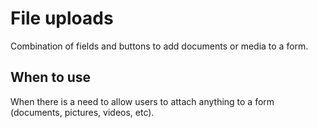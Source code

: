 # File uploads

Combination of fields and buttons to add documents or media to a form.

## When to use

When there is a need to allow users to attach anything to a form (documents,
pictures, videos, etc).
